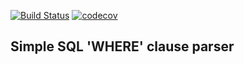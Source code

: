 [![Build Status](https://travis-ci.com/AndrewShukhtin/sqlser.svg?branch=main)](https://travis-ci.com/AndrewShukhtin/sqlser)
[![codecov](https://codecov.io/gh/AndrewShukhtin/sqlser/branch/main/graph/badge.svg?token=ykbZQbsXtb)](https://codecov.io/gh/AndrewShukhtin/sqlser)

## Simple SQL 'WHERE' clause parser